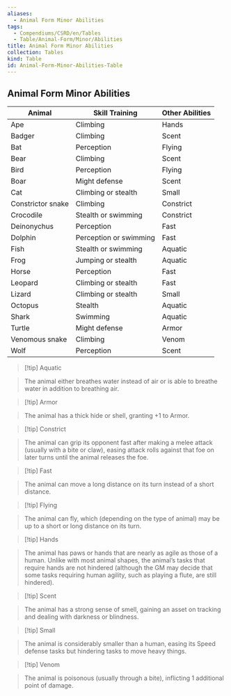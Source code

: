 ```yaml
---
aliases:
  - Animal Form Minor Abilities
tags:
  - Compendiums/CSRD/en/Tables
  - Table/Animal-Form/Minor/Abilities
title: Animal Form Minor Abilities
collection: Tables
kind: Table
id: Animal-Form-Minor-Abilities-Table
---
```

## Animal Form Minor Abilities

  
| Animal              | Skill Training           | Other Abilities   |
| ------------------- | ------------------------ | ----------------- |
| Ape                 | Climbing                 | Hands             |
| Badger              | Climbing                 | Scent             |
| Bat                 | Perception               | Flying            |
| Bear                | Climbing                 | Scent             |
| Bird                | Perception               | Flying            |
| Boar                | Might defense            | Scent             |
| Cat                 | Climbing or stealth      | Small             |
| Constrictor snake   | Climbing                 | Constrict         |
| Crocodile           | Stealth or swimming      | Constrict         |
| Deinonychus         | Perception               | Fast              |
| Dolphin             | Perception or swimming   | Fast              |
| Fish                | Stealth or swimming      | Aquatic           |
| Frog                | Jumping or stealth       | Aquatic           |
| Horse               | Perception               | Fast              |
| Leopard             | Climbing or stealth      | Fast              |
| Lizard              | Climbing or stealth      | Small             |
| Octopus             | Stealth                  | Aquatic           |
| Shark               | Swimming                 | Aquatic           |
| Turtle              | Might defense            | Armor             |
| Venomous snake      | Climbing                 | Venom             |
| Wolf                | Perception               | Scent             |


  
> [!tip] Aquatic  
  
> The animal either breathes water instead of air or is able to breathe water in addition to breathing air.  
  

  
>[!tip] Armor 
  
> The animal has a thick hide or shell, granting +1 to Armor.
  

  
>[!tip] Constrict 
  
> The animal can grip its opponent fast after making a melee attack (usually with a bite or claw), easing attack rolls against that foe on later turns until the animal releases the foe.
  

  
>[!tip] Fast  
  
>The animal can move a long distance on its turn instead of a short distance.
  

  
>[!tip] Flying  
  
>The animal can fly, which (depending on the type of animal) may be up to a short or long distance on its turn.
  

  
>[!tip] Hands  
  
>The animal has paws or hands that are nearly as agile as those of a human. Unlike with most animal shapes, the animal’s tasks that require hands are not hindered (although the GM may decide that some tasks requiring human agility, such as playing a flute, are still hindered).
  

  
>[!tip] Scent 
  
> The animal has a strong sense of smell, gaining an asset on tracking and dealing with darkness or blindness.
  

  
>[!tip] Small  
  
>The animal is considerably smaller than a human, easing its Speed defense tasks but hindering tasks to move heavy things.
  

  
>[!tip] Venom  
  
>The animal is poisonous (usually through a bite), inflicting 1 additional point of damage.
  

  
